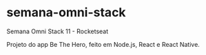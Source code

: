 # semana-omni-stack
Semana Omni Stack 11 - Rocketseat

Projeto do app Be The Hero, feito em Node.js, React e React Native.
